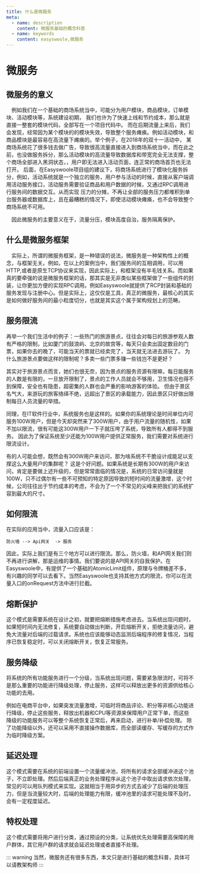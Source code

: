 ```yaml
---
title: 什么是微服务
meta:
  - name: description
    content: 微服务基础的概念科普
  - name: keywords
    content: easyswoole,微服务
---
```

# 微服务

## 微服务的意义

&ensp;&ensp;例如我们在一个基础的商场系统当中，可能分为用户模块，商品模块，订单模块、活动模块等，系统建设初期，
我们也许为了快速上线和节约成本，那么就是直接一整套的模块代码，全部写在一个项目代码中。
而在后期流量上来后，我们会发现，经常因为某个模块的的模块失效，导致整个服务瘫痪。例如活动模块，和商品模块是最容易在高流量下瘫痪的。举个例子，在2018年的双十一活动中，
某商场系统花了很多钱去做广告，导致很高流量直接进入到商场系统当中，而在此之前，也没做服务拆分，那么活动模块的高流量导致数据库和带宽完全无法支撑，整个商场全部进入黑洞状态，，用户即无法进入活动页面，连正常的商场首页也无法打开。
后面，在Easyswoole项目组的建议下，将商场系统进行了模块化服务拆分，例如，活动系统就是一个独立的服务，用户参与活动的时候，直接从客户端调用活动服务接口，活动服务需要验证商品和用户数据的时候，又通过RPC调用进行服务间的数据交互。从而实现
压力的分摊，不再让全部的服务压力都堆积到单台服务器或数据库上，且在最糟糕的情况下，即使活动模块瘫痪，也不会导致整个商场系统不可用。
　

&ensp;&ensp;因此微服务的主要意义在于，流量分压，模块高度自治，服务隔离保护。

## 什么是微服务框架
&ensp;&ensp;实际上，所谓的微服务框架，是一种错误的说法，微服务是一种架构性上的概念，与框架无关。例如，在以上的案例当中，我们服务间的互相调用，可以用HTTP,或者是原生TCP协议来实现，因此实际上，和框架没有半毛钱关系。而如果真的要牵强的说是微服务框架的话，那其实是无非类似某些框架做了一些组件的封装，让你更加方便的实现RPC调用。例如Easyswoole就提供了RCP封装和基础的服务发现与注册中心。但是实际上，这仅仅是工具，真正的微服务，最核心的其实是如何做好服务间的最小粒度切分，也就是其实这个属于架构规划上的范畴。

## 服务限流
再举一个我们生活中的例子：一些热门的旅游景点，往往会对每日的旅游参观人数有严格的限制，比如厦门的鼓浪屿、北京的故宫等，每天只会卖出固定数目的门票，如果你去的晚了，可能当天的票就已经卖完了，当天就无法进去游玩了。
为什么旅游景点要做这样的限制呢？多卖一些门票多赚一些钱岂不是更好？

其实对于旅游景点而言，她们也很无奈，因为景点的服务资源有限嘛，每日能服务的人数是有限的，一旦放开限制了，景点的工作人员就会不够用，卫生情况也得不到保障，安全也有隐患，超密集的人群也会严重的影响游客的体验。
但由于景区名气大，来游玩的旅客络绎不绝，远超出了景区的承载能力，因此景区只好做出限制每日人员流量的举措。

同理，在IT软件行业中，系统服务也是这样的。如果你的系统理论是时间单位内可服务100W用户，但是今天却突然来了300W用户，由于用户流量的随机性，如果不加以限流，很有可能这300W用户一下子就压垮了系统，导致所有人都得不到服务。
因此为了保证系统至少还能为100W用户提供正常服务，我们需要对系统进行限流设计。

有的人可能会想，既然会有300W用户来访问，那为啥系统不干脆设计成能足以支撑这么大量用户的集群呢？
这是个好问题。如果系统是长期有300W的用户来访问，肯定是要做上述升级的，但是常常面临的情况是，系统的日常访问量就是100W，只不过偶尔有一些不可预知的特定原因导致的短时间的流量激增，这个时候，公司往往出于节约成本的考虑，不会为了一个不常见的尖峰来把我们的系统扩容到最大的尺寸。

## 如何限流

在实际的应用当中，流量入口应该是：
```
防火墙 --> Api网关  -> 服务
```
因此，实际上我们是有三个地方可以进行限流。那么，防火墙，和API网关我们则不再进行讲解，那是运维的事情。我们要说的是API网关的自我保护。在Easyswoole中，有提供了一个基础的AtomicLimit组件，原理与令牌桶差不多，有兴趣的同学可以去看下。当然Easyswoole也支持其他方式的限流，你可以在流量入口的onRequest方法中进行拦截。

## 熔断保护

这个模式是需要系统在设计之初，就要把熔断措施考虑进去。当系统出现问题时，如果短时间内无法修复，系统要自动做出判断，开启熔断开关，拒绝流量访问，避免大流量对后端的过载请求。系统也应该能够动态监测后端程序的修复情况，当程序已恢复稳定时，可以关闭熔断开关，恢复正常服务。

## 服务降级

将系统的所有功能服务进行一个分级，当系统出现问题，需要紧急限流时，可将不是那么重要的功能进行降级处理，停止服务，这样可以释放出更多的资源供给核心功能的去用。

例如在电商平台中，如果突发流量激增，可临时将商品评论、积分等非核心功能进行降级，停止这些服务，释放出机器和CPU等资源来保障用户正常下单，而这些降级的功能服务可以等整个系统恢复正常后，再来启动，进行补单/补偿处理。
除了功能降级以外，还可以采用不直接操作数据库，而全部读缓存、写缓存的方式作为临时降级方案。


## 延迟处理

这个模式需要在系统的前端设置一个流量缓冲池，将所有的请求全部缓冲进这个池子，不立即处理。然后后端真正的业务处理程序从这个池子中取出请求依次处理，常见的可以用队列模式来实现。这就相当于用异步的方式去减少了后端的处理压力，但是当流量较大时，后端的处理能力有限，缓冲池里的请求可能处理不及时，会有一定程度延迟。

## 特权处理

这个模式需要将用户进行分类，通过预设的分类，让系统优先处理需要高保障的用户群体，其它用户群的请求就会延迟处理或者直接不处理。


::: warning 
当然，微服务还有很多东西，本文只是进行基础的概念科普，具体可以请教架构师
:::
